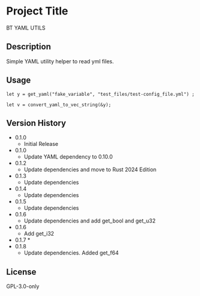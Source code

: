 # Project Title
BT YAML UTILS

## Description
Simple YAML utility helper to read yml files.

## Usage
```
let y = get_yaml("fake_variable", "test_files/test-config_file.yml") ;

let v = convert_yaml_to_vec_string(&y);
```

## Version History
* 0.1.0
    * Initial Release
* 0.1.0
    * Update YAML dependency to 0.10.0
* 0.1.2
    * Update dependencies and move to Rust 2024 Edition
* 0.1.3
    * Update dependencies
* 0.1.4
    * Update dependencies    
* 0.1.5
    * Update dependencies
* 0.1.6
    * Update dependencies and add get_bool and get_u32
* 0.1.6
    * Add get_i32
* 0.1.7
    * 
* 0.1.8
    * Update dependencies. Added get_f64

## License
GPL-3.0-only